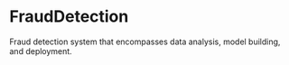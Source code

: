 # FraudDetection
Fraud detection system that encompasses data analysis, model building, and deployment. 
